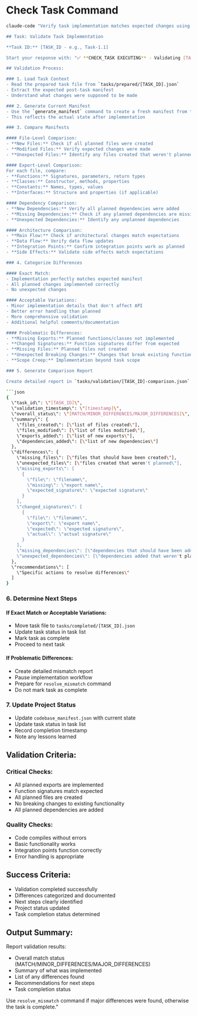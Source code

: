 # Check Task Command

```bash
claude-code "Verify task implementation matches expected changes using manifest comparison.

## Task: Validate Task Implementation

**Task ID:** [TASK_ID - e.g., Task-1.1]

Start your response with: "✅ **CHECK_TASK EXECUTING** - Validating [TASK_ID] implementation"

## Validation Process:

### 1. Load Task Context
- Read the prepared task file from `tasks/prepared/[TASK_ID].json`
- Extract the expected post-task manifest
- Understand what changes were supposed to be made

### 2. Generate Current Manifest
- Use the `generate_manifest` command to create a fresh manifest from the current codebase
- This reflects the actual state after implementation

### 3. Compare Manifests

#### File-Level Comparison:
- **New Files:** Check if all planned files were created
- **Modified Files:** Verify expected changes were made
- **Unexpected Files:** Identify any files created that weren't planned

#### Export-Level Comparison:
For each file, compare:
- **Functions:** Signatures, parameters, return types
- **Classes:** Constructor, methods, properties
- **Constants:** Names, types, values
- **Interfaces:** Structure and properties (if applicable)

#### Dependency Comparison:
- **New Dependencies:** Verify all planned dependencies were added
- **Missing Dependencies:** Check if any planned dependencies are missing
- **Unexpected Dependencies:** Identify any unplanned dependencies

#### Architecture Comparison:
- **Main Flow:** Check if architectural changes match expectations
- **Data Flow:** Verify data flow updates
- **Integration Points:** Confirm integration points work as planned
- **Side Effects:** Validate side effects match expectations

### 4. Categorize Differences

#### Exact Match:
- Implementation perfectly matches expected manifest
- All planned changes implemented correctly
- No unexpected changes

#### Acceptable Variations:
- Minor implementation details that don't affect API
- Better error handling than planned
- More comprehensive validation
- Additional helpful comments/documentation

#### Problematic Differences:
- **Missing Exports:** Planned functions/classes not implemented
- **Changed Signatures:** Function signatures differ from expected
- **Missing Files:** Planned files not created
- **Unexpected Breaking Changes:** Changes that break existing functionality
- **Scope Creep:** Implementation beyond task scope

### 5. Generate Comparison Report

Create detailed report in `tasks/validation/[TASK_ID]-comparison.json`:

```json
{
  \"task_id\": \"[TASK_ID]\",
  \"validation_timestamp\": \"[timestamp]\",
  \"overall_status\": \"[MATCH/MINOR_DIFFERENCES/MAJOR_DIFFERENCES]\",
  \"summary\": {
    \"files_created\": [\"list of files created\"],
    \"files_modified\": [\"list of files modified\"],
    \"exports_added\": [\"list of new exports\"],
    \"dependencies_added\": [\"list of new dependencies\"]
  },
  \"differences\": {
    \"missing_files\": [\"files that should have been created\"],
    \"unexpected_files\": [\"files created that weren't planned\"],
    \"missing_exports\": [
      {
        \"file\": \"filename\",
        \"missing\": \"export name\",
        \"expected_signature\": \"expected signature\"
      }
    ],
    \"changed_signatures\": [
      {
        \"file\": \"filename\",
        \"export\": \"export name\",
        \"expected\": \"expected signature\",
        \"actual\": \"actual signature\"
      }
    ],
    \"missing_dependencies\": [\"dependencies that should have been added\"],
    \"unexpected_dependencies\": [\"dependencies added that weren't planned\"]
  },
  \"recommendations\": [
    \"Specific actions to resolve differences\"
  ]
}
```

### 6. Determine Next Steps

#### If Exact Match or Acceptable Variations:
- Move task file to `tasks/completed/[TASK_ID].json`
- Update task status in task list
- Mark task as complete
- Proceed to next task

#### If Problematic Differences:
- Create detailed mismatch report
- Pause implementation workflow
- Prepare for `resolve_mismatch` command
- Do not mark task as complete

### 7. Update Project Status
- Update `codebase_manifest.json` with current state
- Update task status in task list
- Record completion timestamp
- Note any lessons learned

## Validation Criteria:

### Critical Checks:
- All planned exports are implemented
- Function signatures match expected
- All planned files are created
- No breaking changes to existing functionality
- All planned dependencies are added

### Quality Checks:
- Code compiles without errors
- Basic functionality works
- Integration points function correctly
- Error handling is appropriate

## Success Criteria:
- Validation completed successfully
- Differences categorized and documented
- Next steps clearly identified
- Project status updated
- Task completion status determined

## Output Summary:
Report validation results:
- Overall match status (MATCH/MINOR_DIFFERENCES/MAJOR_DIFFERENCES)
- Summary of what was implemented
- List of any differences found
- Recommendations for next steps
- Task completion status

Use `resolve_mismatch` command if major differences were found, otherwise the task is complete."
```